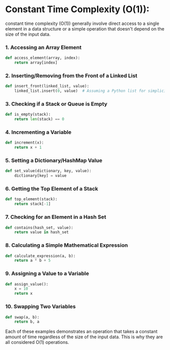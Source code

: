 # Constant Time Complexity (O(1)):

constant time complexity (O(1)) generally involve direct access to a single element in a data structure or a simple operation that doesn't depend on the size of the input data. 

### 1. Accessing an Array Element

```python
def access_element(array, index):
    return array[index]
```

### 2. Inserting/Removing from the Front of a Linked List

```python
def insert_front(linked_list, value):
    linked_list.insert(0, value)  # Assuming a Python list for simplicity
```

### 3. Checking if a Stack or Queue is Empty

```python
def is_empty(stack):
    return len(stack) == 0
```

### 4. Incrementing a Variable

```python
def increment(x):
    return x + 1
```

### 5. Setting a Dictionary/HashMap Value

```python
def set_value(dictionary, key, value):
    dictionary[key] = value
```

### 6. Getting the Top Element of a Stack

```python
def top_element(stack):
    return stack[-1]
```

### 7. Checking for an Element in a Hash Set

```python
def contains(hash_set, value):
    return value in hash_set
```

### 8. Calculating a Simple Mathematical Expression

```python
def calculate_expression(a, b):
    return a * b + 5
```

### 9. Assigning a Value to a Variable

```python
def assign_value():
    x = 10
    return x
```

### 10. Swapping Two Variables

```python
def swap(a, b):
    return b, a
```

Each of these examples demonstrates an operation that takes a constant amount of time regardless of the size of the input data. This is why they are all considered O(1) operations.
